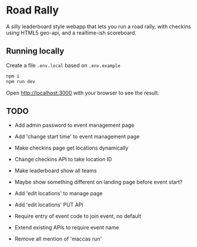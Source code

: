# Road Rally
A silly leaderboard style webapp that lets you run a road rally, with checkins using HTML5 geo-api, and a realtime-ish scoreboard.

## Running locally
Create a file `.env.local` based on `.env.example`
```bash
npm i
npm run dev
```

Open [http://localhost:3000](http://localhost:3000) with your browser to see the result.

## TODO
- Add admin password to event management page
- Add 'change start time' to event management page

- Make checkins page get locations dynamically
- Change checkins API to take location ID

- Make leaderboard show all teams
- Maybe show something different on landing page before event start?

- Add 'edit locations' to manage page
- Add 'edit locations' PUT API

- Require entry of event code to join event, no default
- Extend existing APIs to require event name

- Remove all mention of 'maccas run'
